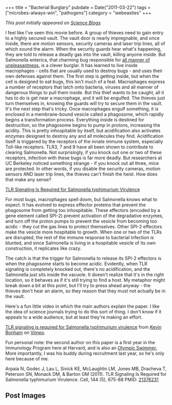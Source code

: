 +++
title = "Bacterial Burglary"
pubdate = Date("2011-03-22")
tags = ["microbes-always-win", "pathogens"]
category = "webeasties"
+++

_This post initially appeared on [Science Blogs](http://scienceblogs.com/webeasties)_

I feel like I've seen this movie before. A group of thieves need to gain entry to a highly secured vault. The vault door is nearly impregnable, and once inside, there are motion sensors, security cameras and laser trip lines, all of which sound the alarm. When the security guards hear what's happening, they are told to release a deadly gas into the vault, killing anyone inside. But Salmonella enterica, that charming bug responsible for [all manner of unpleasantness](http://www.cdc.gov/salmonella/), is a clever burglar. It has learned to live inside macrophages - cells that are usually used to destroy bugs - and uses their own defenses against them. 
The first step is getting inside, but when the cell is designed to eat bugs, this isn't much of a feat. Macrophages express a number of receptors that latch onto bacteria, viruses and all manner of dangerous things to pull them inside. But this thief wants to be caught, all it has to do is get near a macrophage, and it will be engulfed. The thieves just turn themselves in, knowing the guards will try to secure them in the vault. It's the next step that's tricky. Once macrophages engulf something, it is enclosed in a membrane-bound vesicle called a phagosome, which rapidly begins a transformation process. Everything inside is destined for destruction, so the phagosome begins to pump in protons, increasing the acidity. This is pretty inhospitable by itself, but acidification also activates enzymes designed to destroy any and all molecules they find. 
Acidification itself is triggered by the receptors of the innate immune system, especially Toll-like receptors. TLR3, 7 and 9 have all been shown to contribute to clearing Salmonella. Not surprisingly, if you knock out one or two of these receptors, infection with these bugs is far more deadly. But researchers at UC Berkeley noticed something strange - if you knock out all three, mice are protected. In other words, if you disable the security cameras, motion sensors AND laser trip lines, the thieves can't finish the heist. How does that make any sense?

[TLR Signaling Is Required for Salmonella typhimurium Virulence](http://www.cell.com/abstract/S0092-8674(11)00070-5?switch=standard)

For most bugs, macrophages spell doom, but Salmonella knows what to expect. It has evolved to express effector proteins that prevent the phagosome from getting too inhospitable. These effectors (encoded by a gene element called SPI-2) prevent activation of the degradative enzymes, and turn off the proton pumps to prevent the vesicle from becoming too acidic - they cut the gas lines to protect themselves. Other SPI-2 effectors make the vesicle more hospitable to growth. When one or two of the TLRs are disrupted, the rest of the immune response to bacterial infection is blunted, and since Salmonella is living in a hospitable vesicle of its own construction, it replicates like crazy.

The catch is that the trigger for Salmonella to release its SPI-2 effectors is when the phagosome starts to become acidic. Evidently, when TLR signaling is completely knocked out, there's no acidification, and the Salmonella just sits inside the vacuole. It doesn't realize that it's in the right location, so it behaves as if it's still trying to find a host. My metaphor might break down a bit at this point, but I'll try to press ahead anyway - the thieves don't hear an alarm, so they reason that they must not actually be in the vault.

Here's a fun little video in which the main authors explain the paper. I like the idea of science journals trying to do this sort of thing. I don't know if it appeals to a wide audience, but at least they're making an effort.

[TLR signaling is required for Salmonella typhimurium virulence](http://vimeo.com/21268013) from [Kevin Bonham](http://vimeo.com/user6355771) on [Vimeo](http://vimeo.com).

Fun personal note: the second author on this paper is a first year in the Immunology Program here at Harvard, and is also an [Olympic Swimmer.](http://en.wikipedia.org/wiki/Jernej_Godec) More importantly, I was his buddy during recruitment last year, so he's only here because of me.

Arpaia N, Godec J, Lau L, Sivick KE, McLaughlin LM, Jones MB, Dracheva T, Peterson SN, Monack DM, & Barton GM (2011). TLR Signaling Is Required for Salmonella typhimurium Virulence. Cell, 144 (5), 675-88 PMID: [21376231](review)

      
  

 ## Post Images


